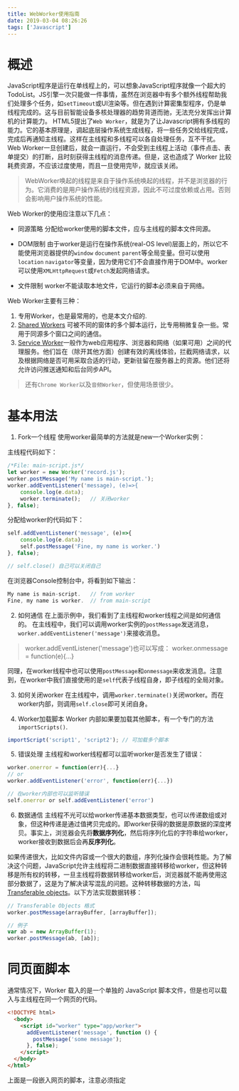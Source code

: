 ```yaml
---
title: WebWorker使用指南
date: 2019-03-04 08:26:26
tags: ['Javascript']
---
```


# 概述
JavaScript程序是运行在单线程上的，可以想象JavaScript程序就像一个超大的TodoList。JS引擎一次只能做一件事情，虽然在浏览器中有多个额外线程帮助我们处理多个任务，如`setTimeout`或UI渲染等。但在遇到计算密集型程序，仍是单线程完成的。这与目前智能设备多核处理器的趋势背道而驰，无法充分发挥出计算机的计算能力。
HTML5提出了`Web Worker`，就是为了让Javascript拥有多线程的能力。它的基本原理是，调起底层操作系统生成线程，将一些任务交给线程完成，完成后再通知主线程。这样在主线程和多线程可以各自处理任务，互不干扰。
Web Worker一旦创建后，就会一直运行，不会受到主线程上活动（事件点击、表单提交）的打断，且时刻获得主线程的消息传递。但是，这也造成了 Worker 比较耗费资源，不应该过度使用，而且一旦使用完毕，就应该关闭。

> WebWorker唤起的线程是来自于操作系统唤起的线程，并不是浏览器的行为。它消费的是用户操作系统的线程资源，因此不可过度依赖或占用。否则会影响用户操作系统的性能。

Web Worker的使用应注意以下几点：
* 同源策略
分配给worker使用的脚本文件，应与主线程的脚本文件同源。

* DOM限制
由于worker是运行在操作系统(real-OS level)层面上的，所以它不能使用浏览器提供的`window` `document` `parent`等全局变量。但可以使用`location` `navigator`等变量，因为使用它们不会直接作用于DOM中。worker可以使用`XMLHttpRequest`或`Fetch`发起网络请求。

* 文件限制
worker不能读取本地文件，它运行的脚本必须来自于网络。

Web Worker主要有三种：
1. 专用Worker，也是最常用的，也是本文介绍的.
2. [Shared Workers](https://developer.mozilla.org/zh-CN/docs/Web/API/SharedWorker) 可被不同的窗体的多个脚本运行，比专用稍微复杂一些。常用于同源多个窗口之间的通信。
3. [Service Worker](https://developer.mozilla.org/zh-CN/docs/Web/API/Service_Worker_API)一般作为web应用程序、浏览器和网络（如果可用）之间的代理服务。他们旨在（除开其他方面）创建有效的离线体验，拦截网络请求，以及根据网络是否可用采取合适的行动，更新驻留在服务器上的资源。他们还将允许访问推送通知和后台同步API。

> 还有`Chrome Worker`以及`音频Worker`，但使用场景很少。


# 基本用法

1. Fork一个线程
使用worker最简单的方法就是new一个Worker实例：

主线程代码如下：
```js
/*File: main-script.js*/
let worker = new Worker('record.js');
worker.postMessage('My name is main-script.');
worker.addEventListener('message), (e)=>{
    console.log(e.data);
    worker.terminate();   // 关闭worker
}, false);
```

分配给worker的代码如下：
```js
self.addEventListener('message', (e)=>{
    console.log(e.data);
    self.postMessage('Fine, my name is worker.')
}, false);

// self.close() 自己可以关闭自己
```

在浏览器Console控制台中，将看到如下输出：
```js
My name is main-script.   // from worker
Fine, my name is worker.  // from main-script
```

2. 如何通信
在上面示例中，我们看到了主线程和worker线程之间是如何通信的。
在主线程中，我们可以调用worker实例的`postMessage`发送消息，`worker.addEventListener('message')`来接收消息。
> worker.addEventListener('message')也可以写成：
> worker.onmessage = function(e){...}

同理，在worker线程中也可以使用`postMessage`和`onmessage`来收发消息。注意到，在worker中我们直接使用的是`self`代表子线程自身，即子线程的全局对象。

3. 如何关闭worker
在主线程中，调用`worker.terminate()`关闭worker。而在worker内部，则调用`self.close`即可关闭自身。

4. Worker加载脚本
Worker 内部如果要加载其他脚本，有一个专门的方法`importScripts()`.
```js
importScript('script1', 'script2'); // 可加载多个脚本
```

5. 错误处理
主线程和worker线程都可以监听worker是否发生了错误：
```js
worker.onerror = function(err){...}
// or
worker.addEventListener('error', function(err){...})

// 在worker内部也可以监听错误
self.onerror or self.addEventListener('error')
```

6. 数据通信
主线程不光可以给worker传递基本数据类型，也可以传递数组或对象，但这种传递是通过值拷贝完成的。即worker获得的数据是原数据的深度拷贝。事实上，浏览器会先将**数据序列化**，然后将序列化后的字符串给worker，worker接收到数据后会再**反序列化**。

如果传递很大，比如文件内容或一个很大的数组，序列化操作会很耗性能。为了解决这个问题，JavaScript允许主线程将二进制数据直接转移给worker，但这种转移是所有权的转移，一旦主线程将数据转移给worker后，浏览器就不能再使用这部分数据了，这是为了解决读写混乱的问题。这种转移数据的方法，叫[Transferable objects](http://w3c.github.io/html/infrastructure.html#transferable-objects)。以下方法实现数据转移：
```js
// Transferable Objects 格式
worker.postMessage(arrayBuffer, [arrayBuffer]);

// 例子
var ab = new ArrayBuffer(1);
worker.postMessage(ab, [ab]);
```

# 同页面脚本
通常情况下，Worker 载入的是一个单独的 JavaScript 脚本文件，但是也可以载入与主线程在同一个网页的代码。
```html
<!DOCTYPE html>
  <body>
    <script id="worker" type="app/worker">
      addEventListener('message', function () {
        postMessage('some message');
      }, false);
    </script>
  </body>
</html>
```

上面是一段嵌入网页的脚本，注意必须指定<script>标签的type属性是一个浏览器不认识的值，上例是app/worker。

然后，读取这一段嵌入页面的脚本，用 Worker 来处理。

```js
var blob = new Blob([document.querySelector('#worker').textContent]);
var url = window.URL.createObjectURL(blob);
var worker = new Worker(url);

worker.onmessage = function (e) {
  // e.data === 'some message'
};
```

上面代码中，先将嵌入网页的脚本代码，转成一个二进制对象，然后为这个二进制对象生成 URL，再让 Worker 加载这个 URL。这样就做到了，主线程和 Worker 的代码都在同一个网页上面。

同样的，你也可以这样：
```js

function veryExpensiveStepsInFunc(){
    addEventListener('message', function () {
        postMessage('some message');
    }, false);
}

var blob = new Blob(['('+veryExpensiveStepsInFunc.toString()+')()']);
var url = window.URL.createObjectURL(blob);
var worker = new Worker(url);

worker.onmessage = function (e) {
  // e.data === 'some message'
};
```


# 参考文档

* [一个Web Worker示例](https://nerget.com/rayjs-mt/rayjs.html)
* [MDN - 使用 Web Workers](https://developer.mozilla.org/zh-CN/docs/Web/API/Web_Workers_API/Using_web_workers)
* [Web Worker API](https://developer.mozilla.org/zh-CN/docs/Web/API/Web_Workers_API)